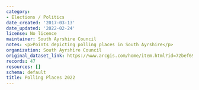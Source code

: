 ```yaml
---
category:
- Elections / Politics
date_created: '2017-03-13'
date_updated: '2022-02-24'
license: No licence
maintainer: South Ayrshire Council
notes: <p>Points depicting polling places in South Ayrshire</p>
organization: South Ayrshire Council
original_dataset_link: https://www.arcgis.com/home/item.html?id=72bef698f90b4da7b28ee403598e4403
records: 47
resources: []
schema: default
title: Polling Places 2022
---
```

